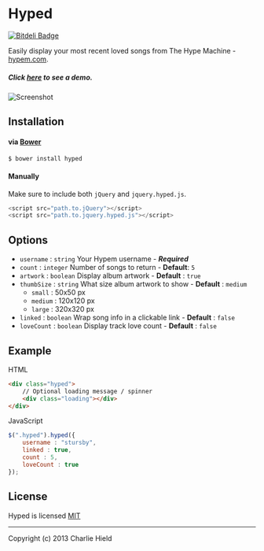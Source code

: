 # Hyped

[![Bitdeli Badge](https://d2weczhvl823v0.cloudfront.net/stursby/hyped/trend.png)](https://bitdeli.com/free "Bitdeli Badge")

Easily display your most recent loved songs from The Hype Machine - [hypem.com](http://hypem.com). 

##### Click [here](http://sandbox.charliehield.com/hyped/) to see a demo.

![Screenshot](images/screenshot.png)

## Installation

#### via [Bower](http://bower.io)

```bash
$ bower install hyped
```

#### Manually

Make sure to include both `jQuery` and `jquery.hyped.js`.

```javascript
<script src="path.to.jQuery"></script>
<script src="path.to.jquery.hyped.js"></script>
```

## Options

- `username` : `string` Your Hypem username - ***Required***
- `count` : `integer` Number of songs to return - **Default**: `5`
- `artwork` : `boolean` Display album artwork - **Default** : `true`
- `thumbSize` : `string` What size album artwork to show - **Default** : `medium`
    - `small` : 50x50 px
    - `medium` : 120x120 px
    - `large` : 320x320 px
- `linked` : `boolean` Wrap song info in a clickable link - **Default** : `false`
- `loveCount` : `boolean` Display track love count - **Default** : `false`


## Example

HTML

```html
<div class="hyped">
	// Optional loading message / spinner
	<div class="loading"></div>
</div>
```

JavaScript

```javascript
$(".hyped").hyped({
	username : "stursby",
	linked : true,
  	count : 5,
  	loveCount : true
});
```

## License

Hyped is licensed [MIT](http://opensource.org/licenses/MIT)

* * *

Copyright (c) 2013 Charlie Hield

